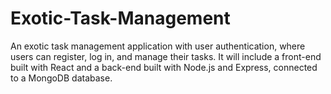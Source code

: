 # Exotic-Task-Management
An exotic task management application with user authentication, where users can register, log in, and manage their tasks. It will include a front-end built with React and a back-end built with Node.js and Express, connected to a MongoDB database.
